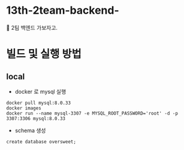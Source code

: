 # 13th-2team-backend-
🌟 2팀 백엔드 가보자고.

# 빌드 및 실행 방법
## local
- docker 로 mysql 실행
```text
docker pull mysql:8.0.33
docker images
docker run --name mysql-3307 -e MYSQL_ROOT_PASSWORD='root' -d -p 3307:3306 mysql:8.0.33
```
- schema 생성
```text
create database oversweet;
```
